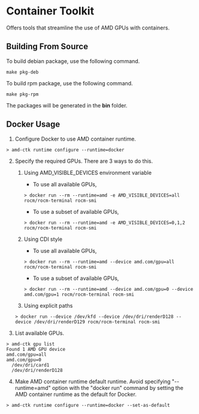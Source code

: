 # Container Toolkit
Offers tools that streamline the use of AMD GPUs with containers.

## Building From Source
To build debian package, use the following command.

```text
make pkg-deb
```

To build rpm package, use the following command.

```text
make pkg-rpm
```

The packages will be generated in the **bin** folder.

## Docker Usage
1. Configure Docker to use AMD container runtime.

``` text
> amd-ctk runtime configure --runtime=docker
```

2. Specify the required GPUs. There are 3 ways to do this.

     1. Using AMD_VISIBLE_DEVICES environment variable

          - To use all available GPUs,

          ```text
          > docker run --rm --runtime=amd -e AMD_VISIBLE_DEVICES=all rocm/rocm-terminal rocm-smi
          ```

          - To use a subset of available GPUs,

          ```text
          > docker run --rm --runtime=amd -e AMD_VISIBLE_DEVICES=0,1,2 rocm/rocm-terminal rocm-smi
          ```

     2. Using CDI style

          - To use all available GPUs,

          ```text
          > docker run --rm --runtime=amd --device amd.com/gpu=all rocm/rocm-terminal rocm-smi
          ```

          - To use a subset of available GPUs,

          ```text
          > docker run --rm --runtime=amd --device amd.com/gpu=0 --device amd.com/gpu=1 rocm/rocm-terminal rocm-smi
          ```

     3. Using explicit paths

     ```text
     > docker run --device /dev/kfd --device /dev/dri/renderD128 --device /dev/dri/renderD129 rocm/rocm-terminal rocm-smi
     ```

3. List available GPUs.

```text
> amd-ctk gpu list
Found 1 AMD GPU device
amd.com/gpu=all
amd.com/gpu=0
  /dev/dri/card1
  /dev/dri/renderD128
```

4. Make AMD container runtime default runtime.
Avoid specifying "--runtime=amd" option with the "docker run" command by setting the AMD container runtime as the default for Docker.

```text
> amd-ctk runtime configure --runtime=docker --set-as-default
```

